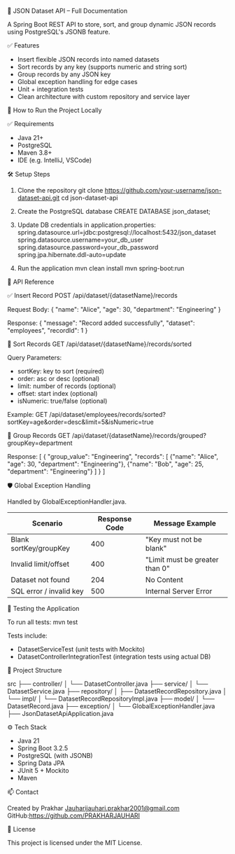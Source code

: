 📘 JSON Dataset API – Full Documentation

A Spring Boot REST API to store, sort, and group dynamic JSON records using PostgreSQL's JSONB feature.

✅ Features
- Insert flexible JSON records into named datasets
- Sort records by any key (supports numeric and string sort)
- Group records by any JSON key
- Global exception handling for edge cases
- Unit + integration tests
- Clean architecture with custom repository and service layer

🚀 How to Run the Project Locally

✅ Requirements
- Java 21+
- PostgreSQL
- Maven 3.8+
- IDE (e.g. IntelliJ, VSCode)

🛠 Setup Steps
1. Clone the repository
   git clone https://github.com/your-username/json-dataset-api.git
   cd json-dataset-api

2. Create the PostgreSQL database
   CREATE DATABASE json_dataset;

3. Update DB credentials in application.properties:
   spring.datasource.url=jdbc:postgresql://localhost:5432/json_dataset
   spring.datasource.username=your_db_user
   spring.datasource.password=your_db_password
   spring.jpa.hibernate.ddl-auto=update

4. Run the application
   mvn clean install
   mvn spring-boot:run

🔗 API Reference

✅ Insert Record
POST /api/dataset/{datasetName}/records

Request Body:
{
  "name": "Alice",
  "age": 30,
  "department": "Engineering"
}

Response:
{
  "message": "Record added successfully",
  "dataset": "employees",
  "recordId": 1
}

🔢 Sort Records
GET /api/dataset/{datasetName}/records/sorted

Query Parameters:
- sortKey: key to sort (required)
- order: asc or desc (optional)
- limit: number of records (optional)
- offset: start index (optional)
- isNumeric: true/false (optional)

Example:
GET /api/dataset/employees/records/sorted?sortKey=age&order=desc&limit=5&isNumeric=true

🧩 Group Records
GET /api/dataset/{datasetName}/records/grouped?groupKey=department

Response:
[
  {
    "group_value": "Engineering",
    "records": [
      {"name": "Alice", "age": 30, "department": "Engineering"},
      {"name": "Bob", "age": 25, "department": "Engineering"}
    ]
  }
]

🛡️ Global Exception Handling

Handled by GlobalExceptionHandler.java.

| Scenario                        | Response Code | Message Example              |
|--------------------------------|---------------|------------------------------|
| Blank sortKey/groupKey         | 400           | "Key must not be blank"     |
| Invalid limit/offset           | 400           | "Limit must be greater than 0" |
| Dataset not found              | 204           | No Content                   |
| SQL error / invalid key        | 500           | Internal Server Error        |

🧪 Testing the Application

To run all tests:
mvn test

Tests include:
- DatasetServiceTest (unit tests with Mockito)
- DatasetControllerIntegrationTest (integration tests using actual DB)

📁 Project Structure

src
├── controller/
│   └── DatasetController.java
├── service/
│   └── DatasetService.java
├── repository/
│   ├── DatasetRecordRepository.java
│   └── impl/
│       └── DatasetRecordRepositoryImpl.java
├── model/
│   └── DatasetRecord.java
├── exception/
│   └── GlobalExceptionHandler.java
├── JsonDatasetApiApplication.java

⚙️ Tech Stack

- Java 21
- Spring Boot 3.2.5
- PostgreSQL (with JSONB)
- Spring Data JPA
- JUnit 5 + Mockito
- Maven

📫 Contact

Created by Prakhar Jauharijauhari.prakhar2001@gmail.com
GitHub:https://github.com/PRAKHARJAUHARI

📝 License

This project is licensed under the MIT License.
